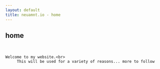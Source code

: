 ```yaml
---
layout: default
title: neuamnt.io - home
---
```

<div class="blurb">
	<h2>home</h2><br>
	
	Welcome to my website.<br>  
	     This will be used for a variety of reasons... more to follow
</div><!-- /.blurb -->
